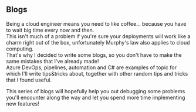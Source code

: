 ## Blogs

Being a cloud engineer means you need to like coffee... because you have to wait big time every now and then.  
This isn't much of a problem if you're sure your deployments will work like a charm right out of the box, unfortunately Murphy's law also applies to cloud computing.  
That's why I decided to write some blogs, so you don't have to make the same mistakes that I've already made!  
Azure DevOps, pipelines, automation and C# are examples of topic for which I'll write tips&tricks about, together with other random tips and tricks that I found useful.

This series of blogs will hopefully help you out debugging some problems you'll encounter along the way and let you spend more time implementing new features!
